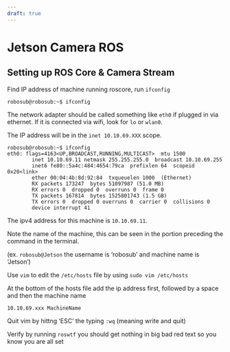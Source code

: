 ```yaml
---
draft: true
---
```

# Jetson Camera ROS
## Setting up ROS Core & Camera Stream
Find IP address of machine running roscore, 
run `ifconfig`

`robosub@robosub:~$ ifconfig`

The network adapter should be called something like `eth0` if plugged in via ethernet. If it is connected via wifi, look for `lo` or `wlan0`. 

The IP address will be in the `inet 10.10.69.XXX` scope.

```
robosub@robosub:~$ ifconfig
eth0: flags=4163<UP,BROADCAST,RUNNING,MULTICAST>  mtu 1500
        inet 10.10.69.11 netmask 255.255.255.0  broadcast 10.10.69.255
        inet6 fe80::5a4c:484:4654:79ca  prefixlen 64  scopeid 0x20<link>
        ether 00:04:4b:8d:92:84  txqueuelen 1000  (Ethernet)
        RX packets 173247  bytes 51097987 (51.0 MB)
        RX errors 0  dropped 0  overruns 0  frame 0
        TX packets 167814  bytes 1525801743 (1.5 GB)
        TX errors 0  dropped 0 overruns 0  carrier 0  collisions 0
        device interrupt 41
```
The ipv4 address for this machine is `10.10.69.11`.

Note the name of the machine, this can be seen in the portion preceding the command in the terminal.

(ex. `robosub@Jetson` the username is ‘robosub’ and machine name is ‘Jetson’)

Use `vim` to edit the `/etc/hosts` file by using `sudo vim /etc/hosts`

At the bottom of the hosts file add the ip address first, followed by a space and then the machine name

`10.10.69.xxx MachineName`

Quit vim by hittng ‘ESC’ the typing `:wq` (meaning write and quit)

Verify by running `roswtf` you should get nothing in big bad red text so you know you are all set
